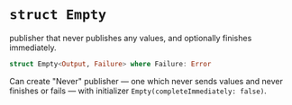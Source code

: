 # `struct Empty`

publisher that never publishes any values, and optionally finishes immediately.

```swift
struct Empty<Output, Failure> where Failure: Error
```

Can create "Never" publisher — one which never sends values and never finishes or fails — with initializer `Empty(completeImmediately: false)`.
